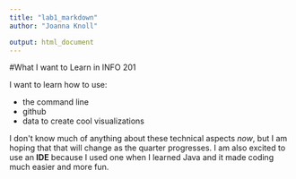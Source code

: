 ```yaml
---
title: "lab1_markdown"
author: "Joanna Knoll"

output: html_document
---
```


#What I want to Learn in INFO 201

I want to learn how to use:

- the command line
- github
- data to create cool visualizations

I don't know much of anything about these technical aspects *now*, but I am hoping that that will change as the quarter progresses. I am also excited to use an **IDE** because I used one when I learned Java and it made coding much easier and more fun.
